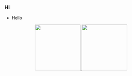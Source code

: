 ### Hi

- Hello

<div align="center">
  <a href="https://github.com/Tyxiel">
    <img height="150em" src="https://github-readme-stats.vercel.app/api?username=Tyxiel&show_icons=true&theme=dark&include_all_commits=true&count_private=true"/>
    <img height="150em" src="https://github-readme-stats.vercel.app/api/top-langs/?username=Tyxiel&layout=compact&langs_count=5&theme=dark"/>
<div>
